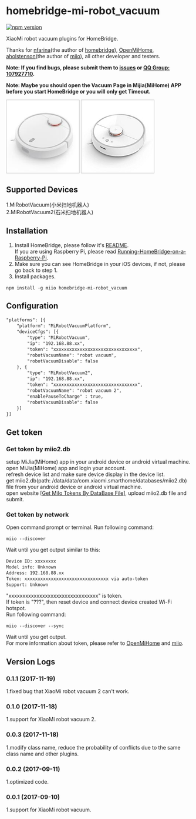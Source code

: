 # homebridge-mi-robot_vacuum
[![npm version](https://badge.fury.io/js/homebridge-mi-robot_vacuum.svg)](https://badge.fury.io/js/homebridge-mi-robot_vacuum)

XiaoMi robot vacuum plugins for HomeBridge.   
   
Thanks for [nfarina](https://github.com/nfarina)(the author of [homebridge](https://github.com/nfarina/homebridge)), [OpenMiHome](https://github.com/OpenMiHome/mihome-binary-protocol), [aholstenson](https://github.com/aholstenson)(the author of [miio](https://github.com/aholstenson/miio)), all other developer and testers.   
   
**Note: If you find bugs, please submit them to [issues](https://github.com/YinHangCode/homebridge-mi-robot_vacuum/issues) or [QQ Group: 107927710](//shang.qq.com/wpa/qunwpa?idkey=8b9566598f40dd68412065ada24184ef72c6bddaa11525ca26c4e1536a8f2a3d).**   

**Note: Maybe you should open the Vacuum Page in Mijia(MiHome) APP before you start HomeBridge or you will only get Timeout.**   

![](https://raw.githubusercontent.com/YinHangCode/homebridge-mi-robot_vacuum/master/images/robot_vacuum.jpg)
![](https://raw.githubusercontent.com/YinHangCode/homebridge-mi-robot_vacuum/master/images/robot_vacuum2.jpg)

## Supported Devices
1.MiRobotVacuum(小米扫地机器人)   
2.MiRobotVacuum2(石米扫地机器人)   

## Installation
1. Install HomeBridge, please follow it's [README](https://github.com/nfarina/homebridge/blob/master/README.md).   
If you are using Raspberry Pi, please read [Running-HomeBridge-on-a-Raspberry-Pi](https://github.com/nfarina/homebridge/wiki/Running-HomeBridge-on-a-Raspberry-Pi).   
2. Make sure you can see HomeBridge in your iOS devices, if not, please go back to step 1.   
3. Install packages.   
```
npm install -g miio homebridge-mi-robot_vacuum
```
## Configuration
```
"platforms": [{
    "platform": "MiRobotVacuumPlatform",
    "deviceCfgs": [{
        "type": "MiRobotVacuum",
        "ip": "192.168.88.xx",
        "token": "xxxxxxxxxxxxxxxxxxxxxxxxxxxxxxxx",
        "robotVacuumName": "robot vacuum",
        "robotVacuumDisable": false
    }, {
        "type": "MiRobotVacuum2",
        "ip": "192.168.88.xx",
        "token": "xxxxxxxxxxxxxxxxxxxxxxxxxxxxxxxx",
        "robotVacuumName": "robot vacuum 2",
        "enablePauseToCharge" : true,
        "robotVacuumDisable": false
    }]
}]
```
## Get token
### Get token by miio2.db
setup MiJia(MiHome) app in your android device or android virtual machine.   
open MiJia(MiHome) app and login your account.   
refresh device list and make sure device display in the device list.   
get miio2.db(path: /data/data/com.xiaomi.smarthome/databases/miio2.db) file from your android device or android virtual machine.   
open website [[Get MiIo Tokens By DataBase File](http://miio2.yinhh.com/)], upload miio2.db file and submit.    
### Get token by network
Open command prompt or terminal. Run following command:   
```
miio --discover
```
Wait until you get output similar to this:   
```
Device ID: xxxxxxxx   
Model info: Unknown   
Address: 192.168.88.xx   
Token: xxxxxxxxxxxxxxxxxxxxxxxxxxxxxxxx via auto-token   
Support: Unknown   
```
"xxxxxxxxxxxxxxxxxxxxxxxxxxxxxxxx" is token.   
If token is "???", then reset device and connect device created Wi-Fi hotspot.   
Run following command:   
```
miio --discover --sync
```
Wait until you get output.   
For more information about token, please refer to [OpenMiHome](https://github.com/OpenMiHome/mihome-binary-protocol) and [miio](https://github.com/aholstenson/miio).   
## Version Logs
### 0.1.1 (2017-11-19)
1.fixed bug that XiaoMi robot vacuum 2 can't work.   
### 0.1.0 (2017-11-18)
1.support for XiaoMi robot vacuum 2.   
### 0.0.3 (2017-11-18)
1.modify class name, reduce the probability of conflicts due to the same class name and other plugins.   
### 0.0.2 (2017-09-11)
1.optimized code.   
### 0.0.1 (2017-09-10)
1.support for XiaoMi robot vacuum.   

